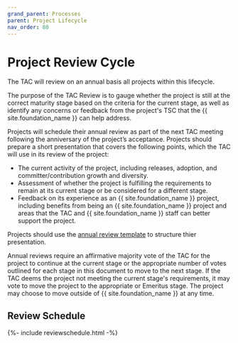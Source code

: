 ```yaml
---
grand_parent: Processes
parent: Project Lifecycle
nav_order: 80
---
```


# Project Review Cycle

The TAC will review on an annual basis all projects within this lifecycle. 

The purpose of the TAC Review is to gauge whether the project is still at the correct maturity stage based on the criteria for the current stage, as well as identify any concerns or feedback from the project's TSC that the {{ site.foundation_name }} can help address.

Projects will schedule their annual review as part of the next TAC meeting following the anniversary of the project’s acceptance. Projects should prepare a short presentation that covers the following points, which the TAC will use in its review of the project:

*   The current activity of the project, including releases, adoption, and committer/contribution growth and diversity.
*   Assessment of whether the project is fulfilling the requirements to remain at its current stage or be considered for a different stage.
*   Feedback on its experience as an {{ site.foundation_name }} project, including benefits from being an {{ site.foundation_name }} project and areas that the TAC and {{ site.foundation_name }} staff can better support the project.

Projects should use the [annual review template](annual_review_template.pptx) to structure thier presentation.

Annual reviews require an affirmative majority vote of the TAC for the project to continue at the current stage or the appropriate number of votes outlined for each stage in this document to move to the next stage. If the TAC deems the project not meeting the current stage's requirements, it may vote to move the project to the appropriate or Emeritus stage. The project may choose to move outside of {{ site.foundation_name }} at any time.

## Review Schedule

{%- include reviewschedule.html -%}
